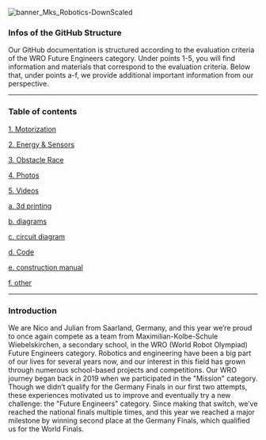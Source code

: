 ![banner_Mks_Robotics-DownScaled](https://github.com/user-attachments/assets/e91fcf5e-80b3-4939-858e-ecf78c4c6236)




<h3>Infos of the GitHub Structure</h3>

Our GitHub documentation is structured according to the evaluation criteria of the WRO Future Engineers category. Under points 1-5, you will find information and materials that correspond to the evaluation criteria. Below that, under points a-f, we provide additional important information from our perspective.<br><hr>

<h3>Table of contents</h3>

[1. Motorization](https://github.com/NickTechMaster/WRO_Future_Engineers_MKS_Robotics_2024_Izmir/tree/main/1.%20Motorization
)<br>

[2. Energy & Sensors](https://github.com/NickTechMaster/WRO_Future_Engineers_MKS_Robotics_2024_Izmir/tree/main/2.%20Energy%20%26%20Sensors
)<br> 

[3. Obstacle Race](https://github.com/NickTechMaster/WRO_Future_Engineers_MKS_Robotics_2024_Izmir/tree/main/3.%20Obstacle%20Race%20
)<br>

[4. Photos](https://github.com/NickTechMaster/WRO_Future_Engineers_MKS_Robotics_2024_Izmir/tree/main/4.%20Photos
)<br>

[5. Videos](https://github.com/NickTechMaster/WRO_Future_Engineers_MKS_Robotics_2024_Izmir/tree/main/5.%20Videos
)<br>

[a. 3d printing](https://github.com/NickTechMaster/WRO_Future_Engineers_MKS_Robotics_2024_Izmir/tree/main/a.%203d%20printing
)<br>

[b. diagrams](https://github.com/NickTechMaster/WRO_Future_Engineers_MKS_Robotics_2024_Izmir/tree/main/b.%20diagrams
)<br>

[c. circuit diagram](https://github.com/NickTechMaster/WRO_Future_Engineers_MKS_Robotics_2024_Izmir/tree/main/c.%20circuit%20diagram
)<br>

[d. Code](https://github.com/NickTechMaster/WRO_Future_Engineers_MKS_Robotics_2024_Izmir/tree/main/d.%20Code
)<br>

[e. construction manual](https://github.com/NickTechMaster/WRO_Future_Engineers_MKS_Robotics_2024_Izmir/tree/main/e.%20construction%20manual
)<br>

[f. other](https://github.com/NickTechMaster/WRO_Future_Engineers_MKS_Robotics_2024_Izmir/tree/main/f.%20other
)<br>
<hr>


<h3>Introduction</h3>

We are Nico and Julian from Saarland, Germany, and this year we’re proud to once again compete as a team from Maximilian-Kolbe-Schule Wiebelskirchen, a secondary school, in the WRO (World Robot Olympiad) Future Engineers category. Robotics and engineering have been a big part of our lives for several years now, and our interest in this field has grown through numerous school-based projects and competitions.
Our WRO journey began back in 2019 when we participated in the "Mission" category. Though we didn’t qualify for the Germany Finals in our first two attempts, these experiences motivated us to improve and eventually try a new challenge: the "Future Engineers" category. Since making that switch, we’ve reached the national finals multiple times, and this year we reached a major milestone by winning second place at the Germany Finals, which qualified us for the World Finals.

